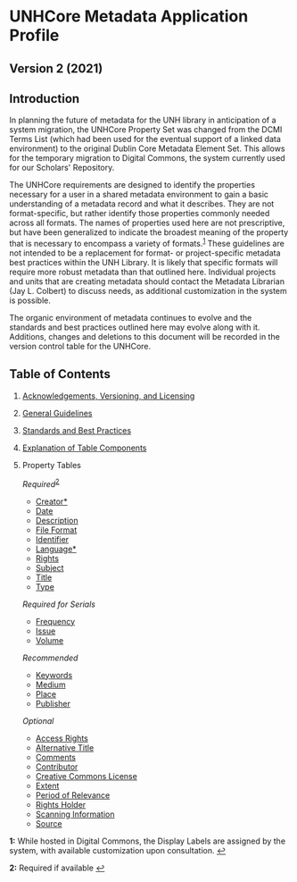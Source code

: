 # UNHCore Metadata Application Profile

## Version 2 (2021)

## Introduction

In planning the future of metadata for the UNH library in anticipation of a system migration, the UNHCore Property Set was changed from the DCMI Terms List (which had been used for the eventual support of a linked data environment) to the original Dublin Core Metadata Element Set. This allows for the temporary migration to Digital Commons, the system currently used for our Scholars' Repository.

The UNHCore requirements are designed to identify the properties necessary for a user in a shared metadata environment to gain a basic understanding of a metadata record and what it describes. They are not format-specific, but rather identify those properties commonly needed across all formats. The names of properties used here are not prescriptive, but have been generalized to indicate the broadest meaning of the property that is necessary to encompass a variety of formats.<sup id="a1">[1](#f1)</sup> These guidelines are not intended to be a replacement for format- or project-specific metadata best practices within the UNH Library. It is likely that specific formats will require more robust metadata than that outlined here. Individual projects and units that are creating metadata should contact the Metadata Librarian (Jay L. Colbert) to discuss needs, as additional customization in the system is possible.

The organic environment of metadata continues to evolve and the standards and best practices outlined here may evolve along with it. Additions, changes and deletions to this document will be recorded in the version control table for the UNHCore.

## Table of Contents

1. [Acknowledgements, Versioning, and Licensing](https://github.com/jlcolbert/unhcore-map/wiki/Acknowledgements,-Versioning,-and-Licensing)

2. [General Guidelines](https://github.com/jlcolbert/unhcore-map/wiki/General-Guidelines)

3. [Standards and Best Practices](https://github.com/jlcolbert/unhcore-map/wiki/Standards-and-Best-Practices)

4. [Explanation of Table Components](https://github.com/jlcolbert/unhcore-map/wiki/Explanation-of-Table-Components)

5. Property Tables

   _Required_<sup a="a2">[2](#f2)</sup>

   - [Creator\*](https://github.com/jlcolbert/unhcore-map/wiki/Creator)
   - [Date](https://github.com/jlcolbert/unhcore-map/wiki/Date)
   - [Description](https://github.com/jlcolbert/unhcore-map/wiki/Description)
   - [File Format](https://github.com/jlcolbert/unhcore-map/wiki/File-Format)
   - [Identifier](https://github.com/jlcolbert/unhcore-map/wiki/Identifier)
   - [Language\*](https://github.com/jlcolbert/unhcore-map/wiki/Language)
   - [Rights](https://github.com/jlcolbert/unhcore-map/wiki/Rights)
   - [Subject](https://github.com/jlcolbert/unhcore-map/wiki/Subject)
   - [Title](https://github.com/jlcolbert/unhcore-map/wiki/Title)
   - [Type](https://github.com/jlcolbert/unhcore-map/wiki/Type)

   _Required for Serials_

   - [Frequency](https://github.com/jlcolbert/unhcore-map/wiki/Frequency)
   - [Issue](https://github.com/jlcolbert/unhcore-map/wiki/Issue)
   - [Volume](https://github.com/jlcolbert/unhcore-map/wiki/Volume)

   _Recommended_

   - [Keywords](https://github.com/jlcolbert/unhcore-map/wiki/Keywords)
   - [Medium](https://github.com/jlcolbert/unhcore-map/wiki/Medium)
   - [Place](https://github.com/jlcolbert/unhcore-map/wiki/Place)
   - [Publisher](https://github.com/jlcolbert/unhcore-map/wiki/Publisher)

   _Optional_

   - [Access Rights](https://github.com/jlcolbert/unhcore-map/wiki/Access-Rights)
   - [Alternative Title](https://github.com/jlcolbert/unhcore-map/wiki/Alternative-Title)
   - [Comments](https://github.com/jlcolbert/unhcore-map/wiki/Comments)
   - [Contributor](https://github.com/jlcolbert/unhcore-map/wiki/Contributor)
   - [Creative Commons License](https://github.com/jlcolbert/unhcore-map/wiki/Creative-Commons-License)
   - [Extent](https://github.com/jlcolbert/unhcore-map/wiki/Extent)
   - [Period of Relevance](https://github.com/jlcolbert/unhcore-map/wiki/Period-of-Relevance)
   - [Rights Holder](https://github.com/jlcolbert/unhcore-map/wiki/Rights-Holder)
   - [Scanning Information](https://github.com/jlcolbert/unhcore-map/wiki/Scanning-Information)
   - [Source](https://github.com/jlcolbert/unhcore-map/wiki/Source)

<b id="f1">1:</b> While hosted in Digital Commons, the Display Labels are assigned by the system, with available customization upon consultation. [↩](#a1)

<b id="f2">2:</b> Required if available [↩](#a2)
